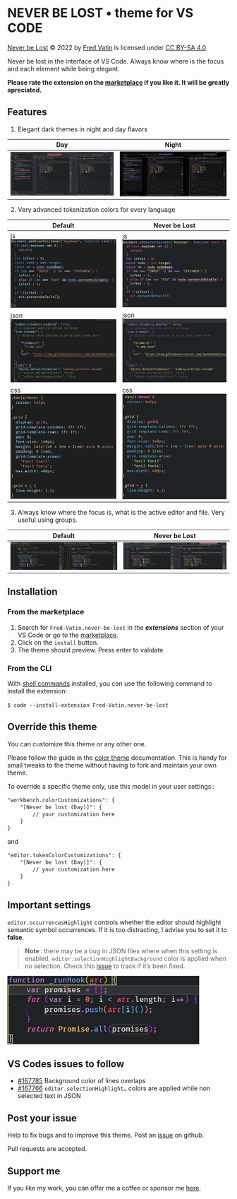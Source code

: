# NEVER BE LOST • theme for VS CODE

[Never be Lost](https://github.com/Fred-Vatin/never-be-lost) © 2022 by [Fred Vatin](https://github.com/Fred-Vatin) is licensed under [CC BY-SA 4.0](http://creativecommons.org/licenses/by-sa/4.0/?ref=chooser-v1)

Never be lost in the interface of VS Code. Always know where is the focus and each element while being elegant.

**Please rate the extension on the [marketplace](https://marketplace.visualstudio.com/items?itemName=Fred-Vatin.never-be-lost) if you like it. It will be greatly apreciated.**

## Features

1. Elegant dark themes in night and day flavors

| Day                                                          | Night                                                     |
| ------------------------------------------------------------ | --------------------------------------------------------- |
| ![overview default](https://raw.githubusercontent.com/Fred-Vatin/never-be-lost/master/ressources/screenshots/overview-day.png) | ![Night theme](https://raw.githubusercontent.com/Fred-Vatin/never-be-lost/master/ressources/screenshots/overview-night.png) |

2. Very advanced tokenization colors for every language

| Default                                                      | Never be Lost                                          |
| ------------------------------------------------------------ | ------------------------------------------------------ |
| js![js default](https://raw.githubusercontent.com/Fred-Vatin/never-be-lost/master/ressources/screenshots/js-default.png)       | js![js theme](https://raw.githubusercontent.com/Fred-Vatin/never-be-lost/master/ressources/screenshots/js-day.png)       |
| json![json default](https://raw.githubusercontent.com/Fred-Vatin/never-be-lost/master/ressources/screenshots/json-default.png) | json![json theme](https://raw.githubusercontent.com/Fred-Vatin/never-be-lost/master/ressources/screenshots/json-day.png) |
| css![css default](https://raw.githubusercontent.com/Fred-Vatin/never-be-lost/master/ressources/screenshots/css-default.png)    | css![css theme](https://raw.githubusercontent.com/Fred-Vatin/never-be-lost/master/ressources/screenshots/css-day.png)    |

3. Always know where the focus is, what is the active editor and file. Very useful using groups.

| Default                                                    | Never be Lost                                        |
| ---------------------------------------------------------- | ---------------------------------------------------- |
| ![focus default](https://raw.githubusercontent.com/Fred-Vatin/never-be-lost/master/ressources/screenshots/focus-default.png) | ![focus theme](https://raw.githubusercontent.com/Fred-Vatin/never-be-lost/master/ressources/screenshots/focus-day.png) |

## Installation

### From the marketplace

1. Search for `Fred-Vatin.never-be-lost` in the _**extensions**_ section of your VS Code or go to the [marketplace](https://marketplace.visualstudio.com/items?itemName=Fred-Vatin.never-be-lost&ssr=false#overview).
2. Click on the `install` button.
3. The theme should preview. Press enter to validate

### From the CLI

With [shell commands](https://code.visualstudio.com/docs/editor/command-line) installed, you can use the following command to install the extension:

`$ code --install-extension Fred-Vatin.never-be-lost`

## Override this theme

You can customize this theme or any other one.

Please follow the guide in the [color theme](https://code.visualstudio.com/api/extension-guides/color-theme) documentation. This is handy for small tweaks to the theme without having to fork and maintain your own theme.

To override a specific theme only, use this model in your user settings :

```jsonc
"workbench.colorCustomizations": {
	"[Never be lost (Day)]": {
		// your customization here
	}
}
```

and

```jsonc
"editor.tokenColorCustomizations": {
	"[Never be lost (Day)]": {
		// your customization here
	}
}
```

## Important settings

`editor.occurrencesHighlight` controls whether the editor should highlight semantic symbol occurrences. If it is too distracting, I advise you to set it to **false**.

> **Note** : there may be a bug in JSON files where when this setting is enabled, `editor.selectionHighlightBackground` color is applied when no selection. Check this [issue](https://github.com/microsoft/vscode/issues/167766) to track if it’s been fixed.

![screenshot](ressources/screenshots/editor.occurrencesHighlight.png)

## VS Codes issues to follow

- [#167785](https://github.com/microsoft/vscode/issues/167785) Background color of lines overlaps
- [#167766](https://github.com/microsoft/vscode/issues/167766) `editor.selectionHighlight…` colors are applied while non selected text in JSON

## Post your issue

Help to fix bugs and to improve this theme. Post an [issue](https://github.com/Fred-Vatin/never-be-lost/issues) on github.

Pull requests are accepted.

## Support me

If you like my work, you can offer me a coffee or sponsor me [here](https://github.com/sponsors/Fred-Vatin).

